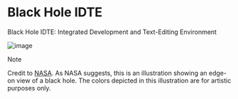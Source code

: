 # Black Hole IDTE
Black Hole IDTE: Integrated Development and Text-Editing Environment

![image](https://github.com/user-attachments/assets/c966ce64-5c9d-4d8c-b34f-5635ba464450)
> [!NOTE]
> Credit to [NASA](https://science.nasa.gov/resource/black-hole-side-view/). As NASA suggests, this is an illustration showing an edge-on view of a black hole. The colors depicted in this illustration are for artistic purposes only.
